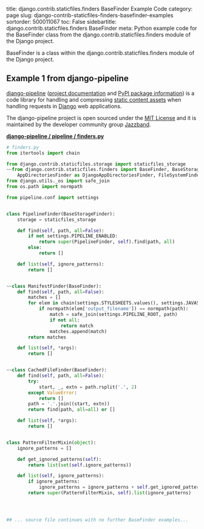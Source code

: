 title: django.contrib.staticfiles.finders BaseFinder Example Code
category: page
slug: django-contrib-staticfiles-finders-basefinder-examples
sortorder: 500011067
toc: False
sidebartitle: django.contrib.staticfiles.finders BaseFinder
meta: Python example code for the BaseFinder class from the django.contrib.staticfiles.finders module of the Django project.


BaseFinder is a class within the django.contrib.staticfiles.finders module of the Django project.


## Example 1 from django-pipeline
[django-pipeline](https://github.com/jazzband/django-pipeline)
([project documentation](https://django-pipeline.readthedocs.io/en/latest/)
and
[PyPI package information](https://pypi.org/project/django-pipeline/))
is a code library for handling and compressing
[static content assets](/static-content.html) when handling requests in
[Django](/django.html) web applications.

The django-pipeline project is open sourced under the
[MIT License](https://github.com/jazzband/django-pipeline/blob/master/LICENSE)
and it is maintained by the developer community group
[Jazzband](https://jazzband.co/).

[**django-pipeline / pipeline / finders.py**](https://github.com/jazzband/django-pipeline/blob/master/pipeline/./finders.py)

```python
# finders.py
from itertools import chain

from django.contrib.staticfiles.storage import staticfiles_storage
~~from django.contrib.staticfiles.finders import BaseFinder, BaseStorageFinder, find, \
    AppDirectoriesFinder as DjangoAppDirectoriesFinder, FileSystemFinder as DjangoFileSystemFinder
from django.utils._os import safe_join
from os.path import normpath

from pipeline.conf import settings


class PipelineFinder(BaseStorageFinder):
    storage = staticfiles_storage

    def find(self, path, all=False):
        if not settings.PIPELINE_ENABLED:
            return super(PipelineFinder, self).find(path, all)
        else:
            return []

    def list(self, ignore_patterns):
        return []


~~class ManifestFinder(BaseFinder):
    def find(self, path, all=False):
        matches = []
        for elem in chain(settings.STYLESHEETS.values(), settings.JAVASCRIPT.values()):
            if normpath(elem['output_filename']) == normpath(path):
                match = safe_join(settings.PIPELINE_ROOT, path)
                if not all:
                    return match
                matches.append(match)
        return matches

    def list(self, *args):
        return []


~~class CachedFileFinder(BaseFinder):
    def find(self, path, all=False):
        try:
            start, _, extn = path.rsplit('.', 2)
        except ValueError:
            return []
        path = '.'.join((start, extn))
        return find(path, all=all) or []

    def list(self, *args):
        return []


class PatternFilterMixin(object):
    ignore_patterns = []

    def get_ignored_patterns(self):
        return list(set(self.ignore_patterns))

    def list(self, ignore_patterns):
        if ignore_patterns:
            ignore_patterns = ignore_patterns + self.get_ignored_patterns()
        return super(PatternFilterMixin, self).list(ignore_patterns)




## ... source file continues with no further BaseFinder examples...

```

